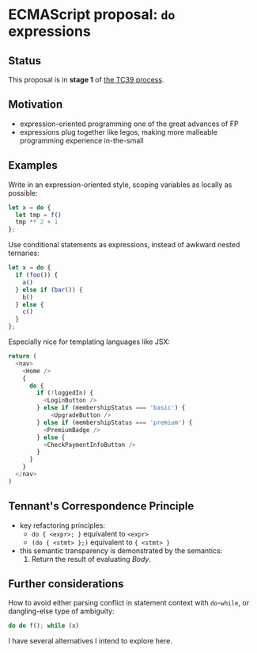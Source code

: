# ECMAScript proposal: `do` expressions

## Status

This proposal is in **stage 1** of [the TC39 process](https://tc39.github.io/process-document/).

## Motivation

* expression-oriented programming one of the great advances of FP
* expressions plug together like legos, making more malleable programming experience in-the-small

## Examples

Write in an expression-oriented style, scoping variables as locally as possible:

```js
let x = do {
  let tmp = f()
  tmp ** 2 + 1
};
```

Use conditional statements as expressions, instead of awkward nested ternaries:

```js
let x = do {
  if (foo()) {
    a()
  } else if (bar()) {
    b()
  } else {
    c()
  }
};
```

Especially nice for templating languages like JSX:

```js
return (
  <nav>
    <Home />
    {
      do {
        if (!loggedIn) {
          <LoginButton />
        } else if (membershipStatus === 'basic') {
            <UpgradeButton />
        } else if (membershipStatus === 'premium') {
          <PremiumBadge />
        } else {
          <CheckPaymentInfoButton />
        }
      }
    }
  </nav>
)
```

## Tennant's Correspondence Principle

* key refactoring principles:
  * `do { <expr>; }` equivalent to `<expr>`
  * `(do { <stmt> };)` equivalent to `{ <stmt> }`
* this semantic transparency is demonstrated by the semantics:
  1. Return the result of evaluating _Body_.

## Further considerations

How to avoid either parsing conflict in statement context with `do`-`while`, or dangling-else type of ambiguity:

```js
do do f(); while (x)
```

I have several alternatives I intend to explore here.

